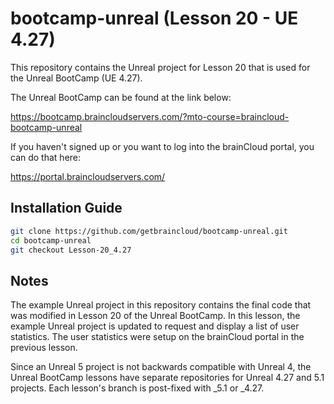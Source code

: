 # bootcamp-unreal (Lesson 20 - UE 4.27)

This repository contains the Unreal project for Lesson 20 that is used for the Unreal BootCamp (UE 4.27).

The Unreal BootCamp can be found at the link below:

https://bootcamp.braincloudservers.com/?mto-course=braincloud-bootcamp-unreal


If you haven't signed up or you want to log into the brainCloud portal, you can do that here:

https://portal.braincloudservers.com/


## Installation Guide

```bash
git clone https://github.com/getbraincloud/bootcamp-unreal.git
cd bootcamp-unreal
git checkout Lesson-20_4.27
```

## Notes

The example Unreal project in this repository contains the final code that was modified in Lesson 20 of the Unreal BootCamp. In this lesson, the example Unreal project is updated to request and display a list of user statistics. The user statistics were setup on the brainCloud portal in the previous lesson.

Since an Unreal 5 project is not backwards compatible with Unreal 4, the Unreal BootCamp lessons have separate repositories for Unreal 4.27 and 5.1 projects. Each lesson's branch is post-fixed with _5.1 or _4.27.

